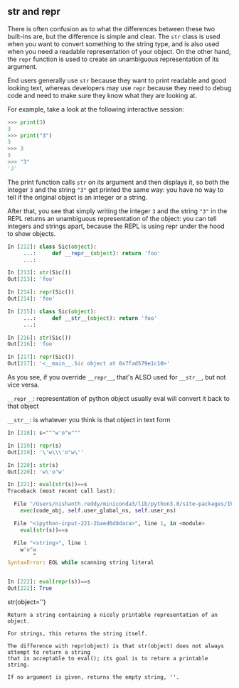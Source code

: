 ## __str__ and __repr__

There is often confusion as to what the differences between these two built-ins are, but the difference is
simple and clear. The `str` class is used when you want to convert something to the string type, and is also
used when you need a readable representation of your object. On the other hand, the `repr` function is used
to create an unambiguous representation of its argument.

End users generally use `str` because they want to print readable and good looking text, whereas developers may use `repr` because they need to debug code and need to make sure they know what they are looking at. 

For example, take a look at the following interactive session:

```python
>>> print(3)
3
>>> print("3")
3
>>> 3
3
>>> "3"
'3'
```

The print function calls `str` on its argument and then displays it, so both the integer `3` and the string `"3"`
get printed the same way: you have no way to tell if the original object is an integer or a string. 

After that, you see that simply writing the integer `3` and the string `"3"` in the REPL returns an unambiguous representation of the object: you can tell integers and strings apart, because the REPL is using repr under the hood to show
objects.

```python
In [212]: class Sic(object):
     ...:     def __repr__(object): return 'foo'
     ...:

In [213]: str(Sic())
Out[213]: 'foo'

In [214]: repr(Sic())
Out[214]: 'foo'

In [215]: class Sic(object):
     ...:     def __str__(object): return 'foo'
     ...:

In [216]: str(Sic())
Out[216]: 'foo'

In [217]: repr(Sic())
Out[217]: '<__main__.Sic object at 0x7fad579e1c10>'
```

As you see, if you override `__repr__`, that's ALSO used for `__str__`, but not vice versa.



`__repr__`: representation of python object usually eval will convert it back to that object

`__str__`: is whatever you think is that object in text form

```python
In [218]: s="""w'o"w"""

In [219]: repr(s)
Out[219]: '\'w\\\'o"w\''

In [220]: str(s)
Out[220]: 'w\'o"w'

In [221]: eval(str(s))==s
Traceback (most recent call last):

  File "/Users/nishanth.reddy/miniconda3/lib/python3.8/site-packages/IPython/core/interactiveshell.py", line 3437, in run_code
    exec(code_obj, self.user_global_ns, self.user_ns)

  File "<ipython-input-221-2baed6d8daca>", line 1, in <module>
    eval(str(s))==s

  File "<string>", line 1
    w'o"w
        ^
SyntaxError: EOL while scanning string literal


In [222]: eval(repr(s))==s
Out[222]: True
```

str(object='')

```
Return a string containing a nicely printable representation of an object. 

For strings, this returns the string itself. 

The difference with repr(object) is that str(object) does not always attempt to return a string 
that is acceptable to eval(); its goal is to return a printable string. 

If no argument is given, returns the empty string, ''.
```

